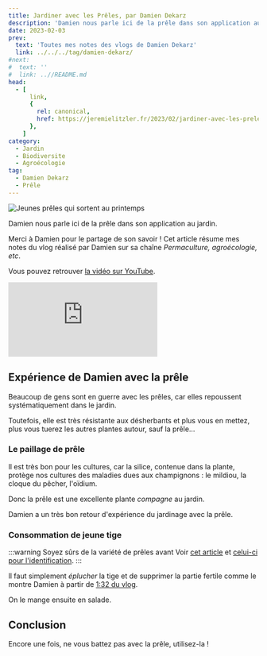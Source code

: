```yaml
---
title: Jardiner avec les Prêles, par Damien Dekarz
description: 'Damien nous parle ici de la prêle dans son application au jardin.'
date: 2023-02-03
prev:
  text: 'Toutes mes notes des vlogs de Damien Dekarz'
  link: ../../../tag/damien-dekarz/
#next:
#  text: ''
#  link: ..//README.md
head:
  - [
      link,
      {
        rel: canonical,
        href: https://jeremielitzler.fr/2023/02/jardiner-avec-les-preles-damien-dekarz,
      },
    ]
category:
  - Jardin
  - Biodiversite
  - Agroécologie
tag:
  - Damien Dekarz
  - Prêle
---
```


![Jeunes prêles qui sortent au printemps](/images/2023-02-03-jeune-prele-qui-sort-au-printemps.jpg 'Crédits : image extraite du vlog de Damien Dekarz')

Damien nous parle ici de la prêle dans son application au jardin.

Merci à Damien pour le partage de son savoir !
Cet article résume mes notes du vlog réalisé par Damien sur sa chaîne _Permaculture, agroécologie, etc_.

<!-- more -->

Vous pouvez retrouver [la vidéo sur YouTube](https://www.youtube.com/watch?v=FzHxym4jeEA).

<!-- markdownlint-disable MD033 -->
<p class="newsletter-wrapper"><iframe class="newsletter-embed" src="https://iamjeremie.substack.com/embed" frameborder="0" scrolling="no"></iframe></p>

## Expérience de Damien avec la prêle

Beaucoup de gens sont en guerre avec les prêles, car elles repoussent systématiquement dans le jardin.

Toutefois, elle est très résistante aux désherbants et plus vous en mettez, plus vous tuerez les autres plantes autour, sauf la prêle...

### Le paillage de prêle

Il est très bon pour les cultures, car la silice, contenue dans la plante, protège nos cultures des maladies dues aux champignons : le mildiou, la cloque du pêcher, l'oïdium.

Donc la prêle est une excellente plante _compagne_ au jardin.

Damien a un très bon retour d'expérience du jardinage avec la prêle.

### Consommation de jeune tige

:::warning Soyez sûrs de la variété de prêles avant
Voir [cet article](../les-vertus-de-la-prele-des-champs-le-chemin-de-la-nature/README.md#precautions) et [celui-ci pour l'identification](../../01/prele-des-champs-equisetum-arvense-altheaprocence/README.md#precautions).
:::

Il faut simplement _éplucher_ la tige et de supprimer la partie fertile comme le montre Damien à partir de [1:32 du vlog](https://youtu.be/FzHxym4jeEA?t=92).

On le mange ensuite en salade.

## Conclusion

Encore une fois, ne vous battez pas avec la prêle, utilisez-la !
